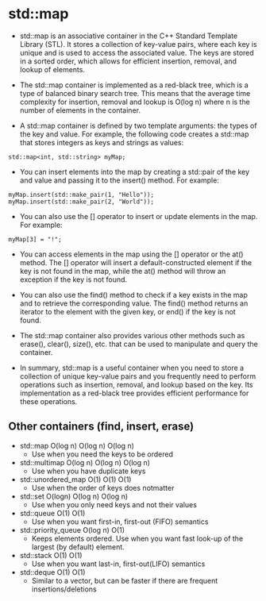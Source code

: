 # std::map
- std::map is an associative container in the C++ Standard Template Library (STL). It stores a collection of key-value pairs, where each key is unique and is used to access the associated value. The keys are stored in a sorted order, which allows for efficient insertion, removal, and lookup of elements.

- The std::map container is implemented as a red-black tree, which is a type of balanced binary search tree. This means that the average time complexity for insertion, removal and lookup is O(log n) where n is the number of elements in the container.

- A std::map container is defined by two template arguments: the types of the key and value. For example, the following code creates a std::map that stores integers as keys and strings as values:
```
std::map<int, std::string> myMap;
```

- You can insert elements into the map by creating a std::pair of the key and value and passing it to the insert() method. For example:
```
myMap.insert(std::make_pair(1, "Hello"));
myMap.insert(std::make_pair(2, "World"));
```

- You can also use the [] operator to insert or update elements in the map. For example:
```
myMap[3] = "!";
```
- You can access elements in the map using the [] operator or the at() method. The [] operator will insert a default-constructed element if the key is not found in the map, while the at() method will throw an exception if the key is not found.

- You can also use the find() method to check if a key exists in the map and to retrieve the corresponding value. The find() method returns an iterator to the element with the given key, or end() if the key is not found.

- The std::map container also provides various other methods such as erase(), clear(), size(), etc. that can be used to manipulate and query the container.

- In summary, std::map is a useful container when you need to store a collection of unique key-value pairs and you frequently need to perform operations such as insertion, removal, and lookup based on the key. Its implementation as a red-black tree provides efficient performance for these operations.

## Other containers (find, insert, erase)
- std::map O(log n) O(log n) O(log n) 
  - Use when you need the keys to be ordered
- std::multimap O(log n) O(log n) O(log n) 
  - Use when you have duplicate keys
- std::unordered_map O(1) O(1) O(1) 
  - Use when the order of keys does notmatter
- std::set O(logn) O(log n) O(log n) 
  - Use when you only need keys and not their values
- std::queue O(1) O(1) 
  - Use when you want first-in, first-out (FIFO) semantics
- std::priority_queue O(log n) O(1) 
  - Keeps elements ordered. Use when you want fast look-up of  the largest (by default) element.
- std::stack O(1) O(1) 
  - Use when you want last-in, first-out(LIFO) semantics
- std::deque O(1) O(1) 
  - Similar to a vector, but can be faster if there are frequent insertions/deletions